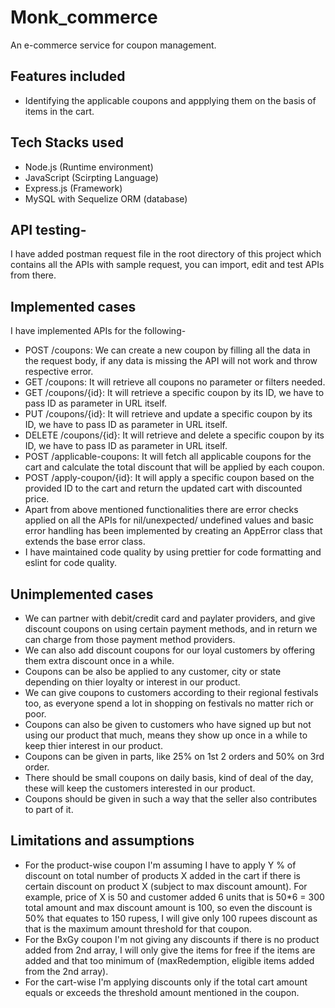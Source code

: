 # Monk_commerce

An e-commerce service for coupon management.

## Features included

- Identifying the applicable coupons and appplying them on the basis of items in the cart.

## Tech Stacks used

- Node.js (Runtime environment)
- JavaScript (Scirpting Language)
- Express.js (Framework)
- MySQL with Sequelize ORM (database)

## API testing-

I have added postman request file in the root directory of this project which contains all the APIs with sample request, you can import, edit and test APIs from there.

## Implemented cases

I have implemented APIs for the following-

- POST /coupons: We can create a new coupon by filling all the data in the request body, if any data is missing the
  API will not work and throw respective error.
- GET /coupons: It will retrieve all coupons no parameter or filters needed.
- GET /coupons/{id}: It will retrieve a specific coupon by its ID, we have to pass ID as parameter in URL itself.
- PUT /coupons/{id}: It will retrieve and update a specific coupon by its ID, we have to pass ID as parameter in
  URL itself.
- DELETE /coupons/{id}: It will retrieve and delete a specific coupon by its ID, we have to pass ID as parameter in
  URL itself.
- POST /applicable-coupons: It will fetch all applicable coupons for the cart and calculate the total discount
  that will be applied by each coupon.
- POST /apply-coupon/{id}: It will apply a specific coupon based on the provided ID to the cart and return the
  updated cart with discounted price.
- Apart from above mentioned functionalities there are error checks applied on all the APIs for nil/unexpected/
  undefined values and basic error handling has been implemented by creating an AppError class that extends the base error class.
- I have maintained code quality by using prettier for code formatting and eslint for code quality.

## Unimplemented cases

- We can partner with debit/credit card and paylater providers, and give discount coupons on using certain payment
  methods, and in return we can charge from those payment method providers.
- We can also add discount coupons for our loyal customers by offering them extra discount once in a while.
- Coupons can be also be applied to any customer, city or state depending on thier loyalty or interest in our
  product.
- We can give coupons to customers according to their regional festivals too, as everyone spend a lot in shopping
  on festivals no matter rich or poor.
- Coupons can also be given to customers who have signed up but not using our product that much, means they show up
  once in a while to keep thier interest in our product.
- Coupons can be given in parts, like 25% on 1st 2 orders and 50% on 3rd order.
- There should be small coupons on daily basis, kind of deal of the day, these will keep the customers interested in
  our product.
- Coupons should be given in such a way that the seller also contributes to part of it.

## Limitations and assumptions

- For the product-wise coupon I'm assuming I have to apply Y % of discount on total number of products X added in
  the cart if there is certain discount on product X (subject to max discount amount). For example, price of X is 50 and customer added 6 units that is 50*6 = 300 total amount and max discount amount is 100, so even the discount is 50% that equates to 150 rupess, I will give only 100 rupees discount as that is the maximum amount threshold for that coupon.
- For the BxGy coupon I'm not giving any discounts if there is no product added from 2nd array, I will only give
  the items for free if the items are added and that too minimum of (maxRedemption, eligible items added from the 2nd array).
- For the cart-wise I'm applying discounts only if the total cart amount equals or exceeds the threshold amount
  mentioned in the coupon.
